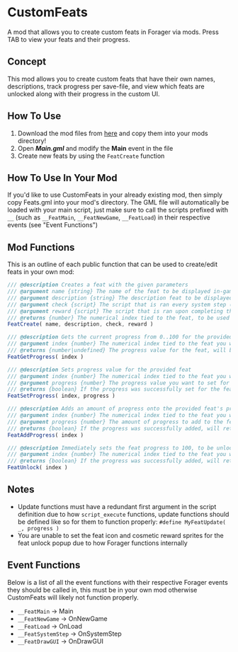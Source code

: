 # CustomFeats
A mod that allows you to create custom feats in Forager via mods. Press TAB to view your feats and their progress.

## Concept
This mod allows you to create custom feats that have their own names, descriptions, track progress per save-file, and view which feats are unlocked along with their progress in the custom UI.

## How To Use
1. Download the mod files from [here](https://github.com/nommiin/CustomFeats/archive/master.zip) and copy them into your mods directory!
2. Open ___Main.gml___ and modify the __Main__ event in the file
3. Create new feats by using the `FeatCreate` function

## How To Use In Your Mod
If you'd like to use CustomFeats in your already existing mod, then simply copy Feats.gml into your mod's directory. The GML file will automatically be loaded with your main script, just make sure to call the scripts prefixed with `__` (such as `__FeatMain`, `__FeatNewGame`, `__FeatLoad`) in their respective events (see "Event Functions")

## Mod Functions
This is an outline of each public function that can be used to create/edit feats in your own mod:
```js
/// @description Creates a feat with the given parameters
/// @argument name {string} The name of the feat to be displayed in-game
/// @argument description {string} The description feat to be displayed in-game
/// @argument check {script} The script that is ran every system step (20 frames), can be used to set progress/check progress or set as undefined to not call anything
/// @argument reward {script} The script that is ran upon completing the feat, can be undefined to not call anything
/// @returns {number} The numerical index tied to the feat, to be used with FeatUnlock/FeatSetProgress/etc
FeatCreate( name, description, check, reward )

/// @description Gets the current progress from 0..100 for the provided feat
/// @argument index {number} The numerical index tied to the feat you want to get the progress for
/// @returns {number|undefined} The progress value for the feat, will be undefined if the given feat does not exist
FeatGetProgress( index )

/// @description Sets progress value for the provided feat
/// @argument index {number} The numerical index tied to the feat you want to set the progress for
/// @argument progress {number} The progress value you want to set for the feat, between 0 and 100
/// @returns {boolean} If the progress was successfully set for the feat or not, will return false if the feat does not exist and true otherwise
FeatSetProgress( index, progress )

/// @description Adds an amount of progress onto the provided feat's progress value
/// @argument index {number} The numerical index tied to the feat you want to set the progress for
/// @argument progress {number} The amount of progress to add to the feat, between 0 and 100
/// @returns {boolean} If the progress was successfully added, will return false if the feat does not exist and true otherwise
FeatAddProgress( index )

/// @description Immediately sets the feat progress to 100, to be unlocked on the next system step, this will NOT run the reward script immediately
/// @argument index {number} The numerical index tied to the feat you want to unlock
/// @returns {boolean} If the progress was successfully added, will return false if the feat does not exist and true otherwise
FeatUnlock( index )
```

## Notes
* Update functions must have a redundant first argument in the script definition due to how `script_execute` functions, update functions should be defined like so for them to function properly: `#define MyFeatUpdate( _, progress )`
* You are unable to set the feat icon and cosmetic reward sprites for the feat unlock popup due to how Forager functions internally

## Event Functions
Below is a list of all the event functions with their respective Forager events they should be called in, this must be in your own mod otherwise CustomFeats will likely not function properly.
* `__FeatMain` -> Main
* `__FeatNewGame` -> OnNewGame
* `__FeatLoad` -> OnLoad
* `__FeatSystemStep` -> OnSystemStep
* `__FeatDrawGUI` -> OnDrawGUI
